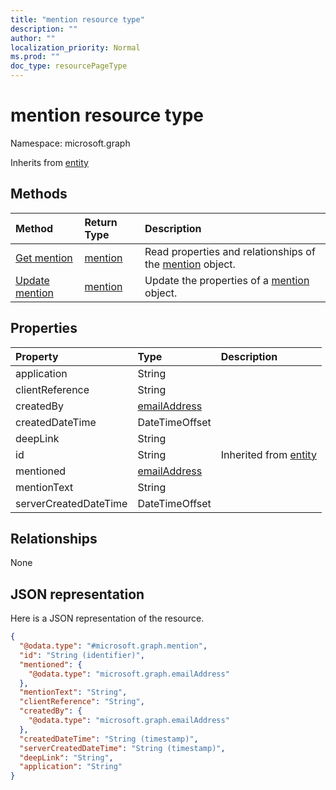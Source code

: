 ```yaml
---
title: "mention resource type"
description: ""
author: ""
localization_priority: Normal
ms.prod: ""
doc_type: resourcePageType
---
```


# mention resource type


Namespace: microsoft.graph




Inherits from [entity](../resources/entity.md)

## Methods
|Method|Return Type|Description|
|:---|:---|:---|
|[Get mention](../api/mention-get.md)|[mention](../resources/mention.md)|Read properties and relationships of the [mention](../resources/mention.md) object.|
|[Update mention](../api/mention-update.md)|[mention](../resources/mention.md)|Update the properties of a [mention](../resources/mention.md) object.|

## Properties
|Property|Type|Description|
|:---|:---|:---|
|application|String||
|clientReference|String||
|createdBy|[emailAddress](../resources/emailaddress.md)||
|createdDateTime|DateTimeOffset||
|deepLink|String||
|id|String| Inherited from [entity](../resources/entity.md)|
|mentioned|[emailAddress](../resources/emailaddress.md)||
|mentionText|String||
|serverCreatedDateTime|DateTimeOffset||

## Relationships
None

## JSON representation
Here is a JSON representation of the resource.
<!-- {
  "blockType": "resource",
  "keyProperty": "id",
  "@odata.type": "microsoft.graph.mention",
  "baseType": "microsoft.graph.entity",
  "openType": false
}
-->
``` json
{
  "@odata.type": "#microsoft.graph.mention",
  "id": "String (identifier)",
  "mentioned": {
    "@odata.type": "microsoft.graph.emailAddress"
  },
  "mentionText": "String",
  "clientReference": "String",
  "createdBy": {
    "@odata.type": "microsoft.graph.emailAddress"
  },
  "createdDateTime": "String (timestamp)",
  "serverCreatedDateTime": "String (timestamp)",
  "deepLink": "String",
  "application": "String"
}
```

